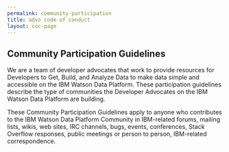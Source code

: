 ```yaml
---
permalink: community-participation
title: advo code of conduct
layout: coc-page
---
```


## Community Participation Guidelines

We are a team of developer advocates that work to provide resources for Developers to Get, Build, and Analyze Data to make data simple and accessible on the IBM Watson Data Platform. These participation guidelines describe the type of communities the Developer Advocates on the IBM Watson Data Platform are building. 
 
These Community Participation Guidelines apply to anyone who contributes to the IBM Watson Data Platform Community in IBM-related forums, mailing lists, wikis, web sites, IRC channels, bugs, events, conferences, Stack Overflow responses, public meetings or person to person, IBM-related correspondence.